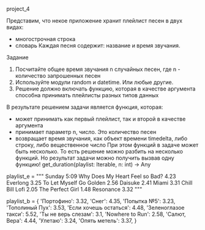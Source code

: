 project_4

Представим, что некое приложение хранит плейлист песен в двух видах:
* многострочная строка
* словарь
Каждая песня содержит: название и время звучания.

Задание
1. Посчитайте общее время звучания n случайных песен, где n - количество запрошенных песен
2. Используйте модули random и datetime. Или любые другие.
3. Решение должно включать функцию, которая в качестве аргумента способна принимать плейлисты разных типов данных

В результате решением задачи является функция, которая:
* может принимать как первый плейлист, так и второй в качестве аргумента
* принимает параметр n, число. Это количество песен
* возвращает время звучания, как объект времени timedelta, либо строку, либо вещественное число
При этом функций в задаче может быть несколько. То есть решение можно разбить на несколько функций.
Но результат задачи можно получить вызвав одну функцию!
get_duration(playlist: Iterable, n: int) -> Any

playlist_e = """
Sunday 5:09
Why Does My Heart Feel so Bad? 4.23
Everlong 3.25
To Let Myself Go
Golden 2.56
Daisuke 2.41
Miami 3.31
Chill Bill Lofi 2.05
The Perfect Girl 1.48
Resonance 3.32
"""

playlist_b = {
    'Портофино': 3.32,
    'Снег': 4.35,
    'Попытка №5': 3.23,
    'Тополиный Пух': 3.53,
    'Если хочешь остаться': 4.48,
    'Зеленоглазое такси': 5.52,
    'Ты не верь слезам': 3.1,
    'Nowhere to Run': 2.58,
    'Салют, Вера': 4.44,
    'Улетаю': 3.24,
    'Опять метель': 3.37,
    }
